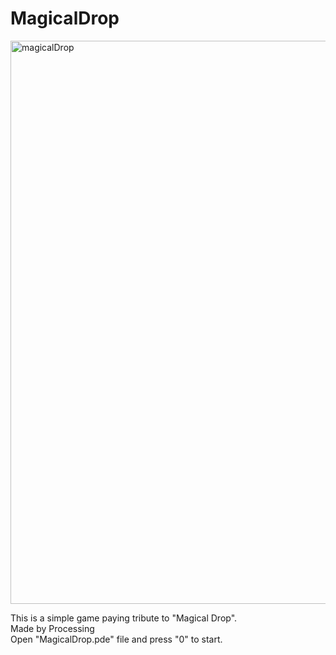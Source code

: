 # MagicalDrop
<img width="901" alt="magicalDrop" src="https://github.com/tingyuhsieh/MagicalDrop/assets/142732006/09d58d5a-3275-4868-9393-54ffb4e3deb9">

This is a simple game paying tribute to "Magical Drop".  
Made by Processing  
Open "MagicalDrop.pde" file and press "0" to start.

